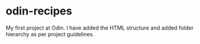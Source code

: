 # odin-recipes

My first project at Odin. I have added the HTML structure and added folder hierarchy as per project guidelines. 
